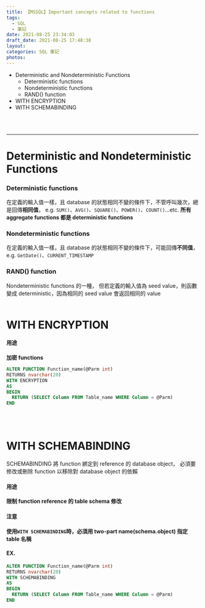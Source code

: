 ```yaml
---
title: 【MSSQL】Important concepts related to functions
tags:
  - SQL
  - 筆記
date: 2021-08-25 23:34:03
draft_date: 2021-08-25 17:48:38
layout:
categories: SQL 筆記
photos:
---
```


- Deterministic and Nondeterministic Functions
  - Deterministic functions
  - Nondeterministic functions
  - RAND() function
- WITH ENCRYPTION
- WITH SCHEMABINDING
<!-- more -->

<br />
<br />

---


# Deterministic and Nondeterministic Functions

### Deterministic functions
在定義的輸入值一樣，且 database 的狀態相同不變的條件下，不管呼叫幾次，總是回傳**相同值**，
e.g. `SUM()`、`AVG()`、`SQUARE()`、`POWER()`、`COUNT()`...etc.
**所有 aggregate functions 都是 deterministic functions**

### Nondeterministic functions
在定義的輸入值一樣，且 database 的狀態相同不變的條件下，可能回傳**不同值**，
e.g. `GetDate()`、`CURRENT_TIMESTAMP`

### RAND() function
Nondeterministic functions 的一種，
但若定義的輸入值為 seed value，則函數變成 deterministic，因為相同的 seed value 會返回相同的 value
<br />
<br />


# WITH ENCRYPTION

#### 用途
**加密 functions**

```sql
ALTER FUNCTION Function_name(@Parm int)
RETURNS nvarchar(20)
WITH ENCRYPTION
AS
BEGIN
  RETURN (SELECT Column FROM Table_name WHERE Column = @Parm)
END
```
<br />
<br />


# WITH SCHEMABINDING
SCHEMABINDING 將 function 綁定到 reference 的 database object，
必須要修改或刪除 function 以移除對 database object 的依賴

#### 用途
**限制 function reference 的 table schema 修改**

#### 注意
**使用`WITH SCHEMABINDING`時，必須用 two-part name(schema.object) 指定 table 名稱**

#### EX.
```sql
ALTER FUNCTION Function_name(@Parm int)
RETURNS nvarchar(20)
WITH SCHEMABINDING
AS
BEGIN
  RETURN (SELECT Column FROM Table_name WHERE Column = @Parm)
END
```